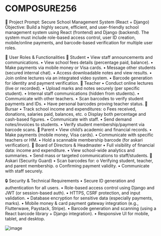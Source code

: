 # COMPOSURE256
🔐 Project Prompt: Secure School Management System (React + Django)
Objective:
Build a highly secure, efficient, and user-friendly school management system using React (frontend) and Django (backend). The system must include role-based access control, user ID creation, mobile/online payments, and barcode-based verification for multiple user roles.
 
👥 User Roles & Functionalities
🔸 Student
•	View staff announcements and communications.
•	View school fees details (percentage paid, balance).
•	Make payments via mobile money or Visa cards.
•	Message other students (secured internal chat).
•	Access downloadable notes and view results.
•	Join online lectures via an integrated video system.
•	Barcode generation for identity and payment verification.
🔸 Teacher
•	Conduct online lectures (live or recorded).
•	Upload marks and notes securely (per specific student).
•	Internal staff communications (hidden from students).
•	Communicate with other teachers.
•	Scan barcodes to verify student payments and IDs.
•	Have personal barcodes proving teacher status.
🔸 Bursar
•	Track school income and expenditures:
o	Fees received, donations, salaries paid, balances, etc.
o	Display both percentage and cash-based figures.
•	Communicate with staff.
•	Send demand notes/invoices to students.
•	Verify student membership/payment via barcode scans.
🔸 Parent
•	View child’s academic and financial records.
•	Make payments (mobile money, Visa cards).
•	Communicate with specific teachers or HM.
•	Hold a scannable membership barcode (for askari verification).
🔸 Board of Directors & Headmaster
•	Full visibility of financial data: income and expenditure.
•	View school-wide analytics and summaries.
•	Send mass or targeted communications to staff/students.
🔸 Askari (Security Guard)
•	Scan barcodes for:
o	Verifying student, teacher, and parent membership.
o	Confirming payment validity.
•	Communicate with staff securely.
 
🔒 Security & Technical Requirements
•	Secure ID generation and authentication for all users.
•	Role-based access control using Django and JWT (or session-based auth).
•	HTTPS, CSRF protection, and input validation.
•	Database encryption for sensitive data (especially payments, marks).
•	Mobile money & card payment gateway integration (e.g., Flutterwave, Paystack, Stripe).
•	Barcode generation and scanning (using a React barcode library + Django integration).
•	Responsive UI for mobile, tablet, and desktop.

![image](https://github.com/user-attachments/assets/a98827c6-4215-43d3-abe8-121caac3a0fe)

